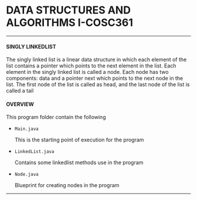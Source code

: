 # DATA STRUCTURES AND ALGORITHMS I-COSC361
___
#### SINGLY LINKEDLIST
The singly linked list is a linear data structure in which each element of the list contains a pointer which points to the next element in the list. Each element in the singly linked list is called a node. Each node has two components: data and a pointer next which points to the next node in the list. The first node of the list is called as head, and the last node of the list is called a tail

#### OVERVIEW
This program folder contain the following
- `Main.java`

    This is the starting point of execution for the program
- `LinkedList.java`

    Contains some linkedlist methods use in the program
- `Node.java`

    Blueprint for creating nodes in the program
___
